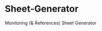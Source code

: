 # Sheet-Generator
Monitoring (&amp; References) Sheet Generator

<!-- npm install, npm run build, npm start -->
<!-- https://stackoverflow.com/questions/60424844/do-i-need-to-run-npm-run-build-every-time-i-made-changes -->